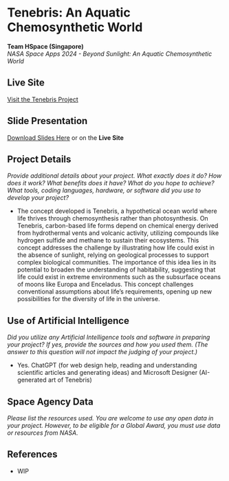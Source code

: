 # Tenebris: An Aquatic Chemosynthetic World

**Team HSpace (Singapore)**  
*NASA Space Apps 2024 - Beyond Sunlight: An Aquatic Chemosynthetic World*

## Live Site
[Visit the Tenebris Project](https://team-hspace.vercel.app/)

## Slide Presentation
[Download Slides Here](https://team-hspace.vercel.app/) or on the **Live Site**

## Project Details
*Provide additional details about your project. What exactly does it do? How does it work? What benefits does it have? What do you hope to achieve? What tools, coding languages, hardware, or software did you use to develop your project?*
- The concept developed is Tenebris, a hypothetical ocean world where life thrives through chemosynthesis rather than photosynthesis. On Tenebris, carbon-based life forms depend on chemical energy derived from hydrothermal vents and volcanic activity, utilizing compounds like hydrogen sulfide and methane to sustain their ecosystems. This   
  concept addresses the challenge by illustrating how life could exist in the absence of sunlight, relying on geological processes to support complex biological communities. The importance of this idea lies in its potential to broaden the understanding of habitability, suggesting that life could exist in extreme environments such as the 
  subsurface oceans of moons like Europa and Enceladus. This concept challenges conventional assumptions about life’s requirements, opening up new possibilities for the diversity of life in the universe.

## Use of Artificial Intelligence
*Did you utilize any Artificial Intelligence tools and software in preparing your project? If yes, provide the sources and how you used them. (The answer to this question will not impact the judging of your project.)*
- Yes. ChatGPT (for web design help, reading and understanding scientific articles and generating ideas) and Microsoft Designer (AI-generated art of Tenebris)

## Space Agency Data
*Please list the resources used. You are welcome to use any open data in your project. However, to be eligible for a Global Award, you must use data or resources from NASA.*

## References
- WIP
